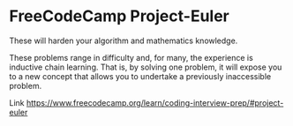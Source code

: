 # FreeCodeCamp Project-Euler
These will harden your algorithm and mathematics knowledge.

These problems range in difficulty and, for many, the experience is inductive chain learning. That is, by solving one problem, it will expose you to a new concept that allows you to undertake a previously inaccessible problem.

Link https://www.freecodecamp.org/learn/coding-interview-prep/#project-euler
